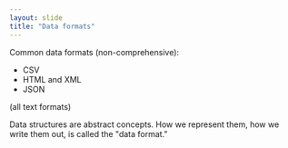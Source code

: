```yaml
---
layout: slide
title: "Data formats"
---
```


Common data formats (non-comprehensive):
- CSV
- HTML and XML
- JSON

(all text formats)

<aside markdown="1" class="notes">
Data structures are abstract concepts. How we represent them, how we write them out, is called the "data format."
</aside>
